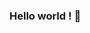 ### Hello world ! 👋

<!--
**longphamit/longphamit** is a ✨ _special_ ✨ repository because its `README.md` (this file) appears on your GitHub profile.

- 🔭 I’m currently working on Long Van System Solution
- 🌱 I’m currently learning FPT University
- 📫 How to reach me: 
* email: longphamjustdoit@gmail.com
* phone: +84705799900
![Anurag's GitHub stats](https://github-readme-stats.vercel.app/api?username=longphamit&show_icons=true&theme=radical)
-->
